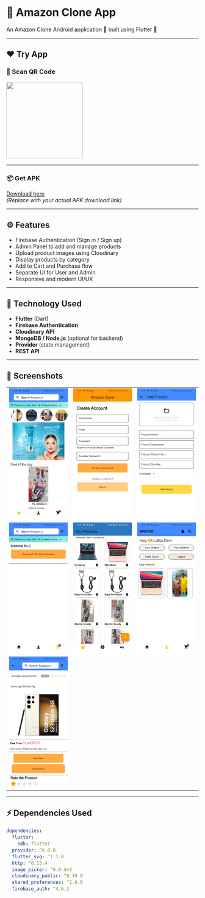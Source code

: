 # 🛒 Amazon Clone App
An Amazon Clone Android application 📱 built using Flutter 💙

---

## ❤️ Try App
### 📲 Scan QR Code
<img src="https://github.com/agharsh53/Amazon_Clone/blob/screenshots/qr_amazonclone.png" width="200" height="200">  


---

### 📦 Get APK
[Download here](https://drive.google.com/file/d/YOUR_FILE_ID/view?usp=sharing)  
*_(Replace with your actual APK download link)_*

---

## ⚙️ Features

- Firebase Authentication (Sign in / Sign up)
- Admin Panel to add and manage products
- Upload product images using Cloudinary
- Display products by category
- Add to Cart and Purchase flow
- Separate UI for User and Admin
- Responsive and modern UI/UX

---

## 🚀 Technology Used

- **Flutter** (Dart)
- **Firebase Authentication**
- **Cloudinary API**
- **MongoDB / Node.js** (optional for backend)
- **Provider** (state management)
- **REST API**

---

## 📸 Screenshots

|                                 |                                  |                                    |
|:-------------------------------:|:--------------------------------:|:----------------------------------:|
| ![Home](blob/screenshots/0.png) | ![Login](blob/screenshots/1.png) | ![Product](blob/screenshots/2.png) |
| ![Cart](blob/screenshots/3.png) | ![Admin](blob/screenshots/4.png) | ![Orders](blob/screenshots/5.png)  |
|                             ![SingleProduct](blob/screenshots/6.png)                                    |

---

## ⚡ Dependencies Used
```yaml
dependencies:
  flutter:
    sdk: flutter
  provider: ^6.0.0
  flutter_svg: ^1.1.0
  http: ^0.13.4
  image_picker: ^0.8.4+3
  cloudinary_public: ^0.10.0
  shared_preferences: ^2.0.6
  firebase_auth: ^4.6.2

